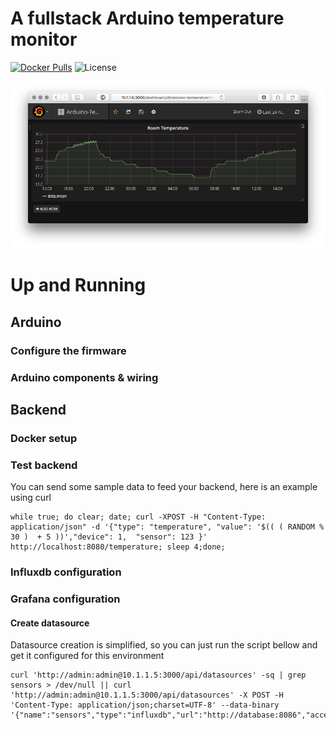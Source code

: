 # A fullstack Arduino temperature monitor 
[![Docker Pulls](https://img.shields.io/docker/pulls/strm/temperature-monitor-backend.svg?style=plastic)](https://hub.docker.com/r/strm/temperature-monitor-backend/)
![License](https://img.shields.io/badge/License-GPL-blue.svg?style=plastic)

![dash](prints/dashboard.png)

# Up and Running



## Arduino

### Configure the firmware

### Arduino components & wiring



## Backend

### Docker setup

### Test backend

You can send some sample data to feed your backend, here is an example using curl

```
while true; do clear; date; curl -XPOST -H "Content-Type: application/json" -d '{"type": "temperature", "value": '$(( ( RANDOM % 30 )  + 5 ))',"device": 1,  "sensor": 123 }' http://localhost:8080/temperature; sleep 4;done;
```

### Influxdb configuration



### Grafana configuration

#### Create datasource

Datasource creation is simplified, so you can just run the script bellow and get it configured for this environment

```
curl 'http://admin:admin@10.1.1.5:3000/api/datasources' -sq | grep sensors > /dev/null || curl 'http://admin:admin@10.1.1.5:3000/api/datasources' -X POST -H 'Content-Type: application/json;charset=UTF-8' --data-binary '{"name":"sensors","type":"influxdb","url":"http://database:8086","access":"proxy","isDefault":true,"database":"temperature"}'
```